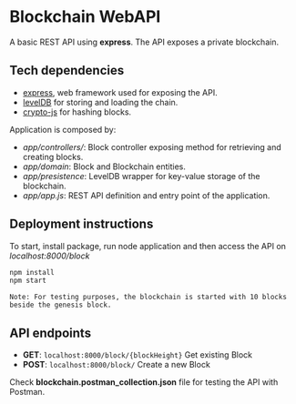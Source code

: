 # Blockchain WebAPI

A basic REST API using **express**. The API exposes a private blockchain.

## Tech dependencies

- [express](https://expressjs.com/en/4x/api.html), web framework used for exposing the API.
- [levelDB](https://github.com/Level/level) for storing and loading the chain.
- [crypto-js](https://github.com/brix/crypto-js) for hashing blocks.

Application is composed by:

- *app/controllers/*: Block controller exposing method for retrieving and creating blocks.
- *app/domain*: Block and Blockchain entities.
- *app/presistence*: LevelDB wrapper for key-value storage of the blockchain.
- *app/app.js*: REST API definition and entry point of the application.

## Deployment instructions

To start, install package, run node application and then access the API on *localhost:8000/block*

```sh
npm install
npm start
```

    Note: For testing purposes, the blockchain is started with 10 blocks beside the genesis block.  

## API endpoints

- **GET**: ```localhost:8000/block/{blockHeight}``` Get existing Block
- **POST**: ```localhost:8000/block/``` Create a new Block

Check **blockchain.postman_collection.json** file for testing the API with Postman.
